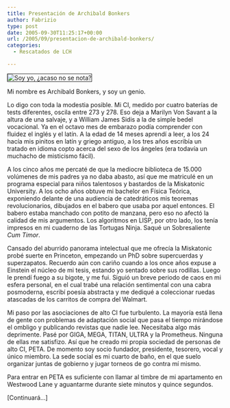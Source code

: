 ```yaml
---
title: Presentación de Archibald Bonkers
author: Fabrizio
type: post
date: 2005-09-30T11:25:17+00:00
url: /2005/09/presentacion-de-archibald-bonkers/
categories:
  - Rescatados de LCH

---
```

<img src="https://i0.wp.com/www.ffbg.net/faberitius//archibald.jpg?w=780" border="1" title="Soy yo, ¿acaso no se nota?" data-recalc-dims="1" />

Mi nombre es Archibald Bonkers, y soy un genio. 

Lo digo con toda la modestia posible. Mi CI, medido por cuatro baterías de tests diferentes, oscila entre 273 y 278. Eso deja a Marilyn Von Savant a la altura de una salvaje, y a William James Sidis a la de simple bedel vocacional. Ya en el octavo mes de embarazo podía comprender con fluidez el inglés y el latín. A la edad de 14 meses aprendí a leer, a los 24 hacía mis pinitos en latín y griego antiguo, a los tres años escribía un tratado en idioma copto acerca del sexo de los ángeles (era todavía un muchacho de misticismo fácil). 

A los cinco años me percaté de que la mediocre biblioteca de 15.000 volúmenes de mis padres ya no daba abasto, así que me matriculé en un programa especial para niños talentosos y bastardos de la Miskatonic University. A los ocho años obtuve mi bachelor en Física Teórica, exponiendo delante de una audiencia de catedráticos mis teoremas revolucionarios, dibujados en el babero que usaba por aquel entonces. El babero estaba manchado con potito de manzana, pero eso no afectó la calidad de mis argumentos. Los algoritmos en LISP, por otro lado, los tenía impresos en mi cuaderno de las Tortugas Ninja. Saqué un Sobresaliente _Cum Timor_.

Cansado del aburrido panorama intelectual que me ofrecía la Miskatonic probé suerte en Princeton, empezando un PhD sobre supercuerdas y superzapatos. Recuerdo aún con cariño cuando a los once años expuse a Einstein el núcleo de mi tesis, estando yo sentado sobre sus rodillas. Luego le prendí fuego a su bigote, y me fui. Siguió un breve periodo de caos en mi esfera personal, en el cual trabé una relación sentimental con una cabra posmoderna, escribí poesía abstracta y me dediqué a coleccionar ruedas atascadas de los carritos de compra del Walmart. 

Mi paso por las asociaciones de alto CI fue turbulento. La mayoría está llena de gente con problemas de adaptación social que pasa el tiempo mirándose el ombligo y publicando revistas que nadie lee. Necesitaba algo más deprimente. Pasé por GIGA, MEGA, TITAN, ULTRA y la Prometheus. Ninguna de ellas me satisfizo. Así que he creado mi propia sociedad de personas de alto CI, PETA. De momento soy socio fundador, presidente, tesorero, vocal y único miembro. La sede social es mi cuarto de baño, en el que suelo organizar juntas de gobierno y jugar torneos de go contra mí mismo. 

Para entrar en PETA es suficiente con llamar al timbre de mi apartamento en Westwood Lane y aguantarme durante siete minutos y quince segundos.

[Continuará&#8230;]